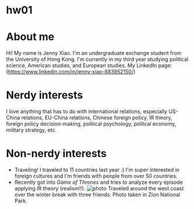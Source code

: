 # hw01
# About me
Hi! My name is Jenny Xiao. I'm an undergraduate exchange student from the University of Hong Kong. I'm currently in my third year studying political science, American studies, and European studies. 
My LinkedIn page: (https://www.linkedin.com/in/jenny-xiao-883952150/)
# Nerdy interests
I love anything that has to do with international relations, especially US-China relations, EU-China relations, Chinese foreign policy, IR theory, foreign policy decision-making, political psychology, politcal economy, military strategy, etc. 
# Non-nerdy interests
- Traveling! I traveled to 11 countries last year :) I'm super interested in foreign cultures and I'm friends with people from over 50 countries.
- Recently got into *Game of Thrones* and tries to analyze every episode applying IR theory (realism!!).
![photo](https://www.dropbox.com/s/ceadozq99aj80n1/DSC_0808.NEF.jpg?dl=0)
Traveled around the west coast over the winter break with three friends. Photo taken in Zion National Park.

